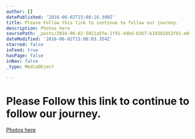 ```yaml
---
author: []
datePublished: '2016-06-02T15:08:16.399Z'
title: Please Follow this link to continue to follow our journey.
description: Photos here
sourcePath: _posts/2016-06-02-5011a5fe-1f91-4dbd-b367-b19382853f61.md
dateModified: '2016-06-02T15:08:03.354Z'
starred: false
inFeed: true
hasPage: false
inNav: false
_type: MediaObject

---
```

# Please Follow this link to continue to follow our journey.

[Photos here][0]

[0]: https://thegrid.ai/kotor/